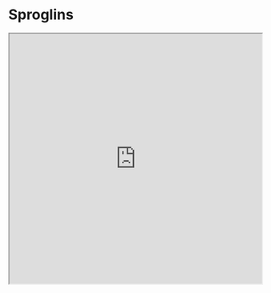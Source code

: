 # Sproglins

<iframe width="100%" height="500px" src="https://docs.google.com/spreadsheets/d/e/2PACX-1vQ7DTjIWNzbQw09s98eCMKNqCq95N_l9eaeQN9SV2VBvV1ISveSym1S7YHmAbmeBeNIgA0Z6XYhazB4/pubhtml?gid=1778310624&amp;single=true&amp;widget=true&amp;headers=false"></iframe>
